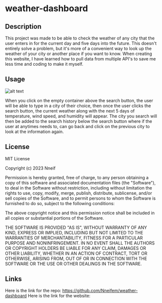 # weather-dashboard

## Description

This project was made to be able to check the weather of any city that the user enters in for the current day and five days into the future. This doesn't entirely solve a problem, but it's more of a convenient way to look up the weather of your city or another place if you want to know. When creating this website, I have learned how to pull data from multiple API's to save me less time and coding to make it myself. 

## Usage

![alt text](assets/images/screenshot.png)

When you click on the empty container above the search button, the user will be able to type in a city of their choice, then once the user clicks the search button, the current weather along with the next 5 days of temperature, wind speed, and humidity will appear. The city you search will then be added to the search history below the search button where if the user at anytimes needs to, can go back and click on the previous city to look at the information again.  


## License

MIT License

Copyright (c) 2023 Nneif

Permission is hereby granted, free of charge, to any person obtaining a copy
of this software and associated documentation files (the "Software"), to deal
in the Software without restriction, including without limitation the rights
to use, copy, modify, merge, publish, distribute, sublicense, and/or sell
copies of the Software, and to permit persons to whom the Software is
furnished to do so, subject to the following conditions:

The above copyright notice and this permission notice shall be included in all
copies or substantial portions of the Software.

THE SOFTWARE IS PROVIDED "AS IS", WITHOUT WARRANTY OF ANY KIND, EXPRESS OR
IMPLIED, INCLUDING BUT NOT LIMITED TO THE WARRANTIES OF MERCHANTABILITY,
FITNESS FOR A PARTICULAR PURPOSE AND NONINFRINGEMENT. IN NO EVENT SHALL THE
AUTHORS OR COPYRIGHT HOLDERS BE LIABLE FOR ANY CLAIM, DAMAGES OR OTHER
LIABILITY, WHETHER IN AN ACTION OF CONTRACT, TORT OR OTHERWISE, ARISING FROM,
OUT OF OR IN CONNECTION WITH THE SOFTWARE OR THE USE OR OTHER DEALINGS IN THE
SOFTWARE.


## Links

Here is the link for the repo: https://github.com/Nneifem/weather-dashboard
Here is the link for the website: 